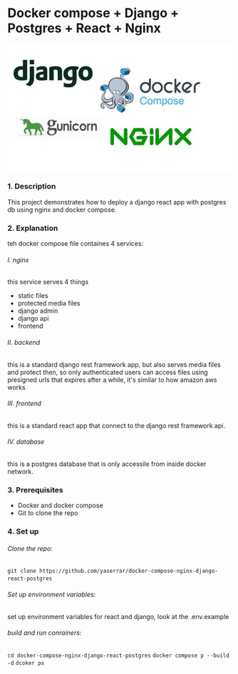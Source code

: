 # Docker compose + Django + Postgres + React + Nginx

![docker](./img.jpg)

### 1. Description

This project demonstrates how to deploy a django react app with postgres db using nginx and docker compose.

### 2. Explanation

teh docker compose file containes 4 services:

###### I. nginx

this service serves 4 things

- static files
- protected media files
- django admin
- django api
- frontend

###### II. backend

this is a standard django rest framework app, but also serves media files and protect then, so only authenticated users can access files using presigned urls that expires after a while, it's similar to how amazon aws works

###### III. frontend

this is a standard react app that connect to the django rest framework api.

###### IV. database

this is a postgres database that is only accessile from inside docker network.

### 3. Prerequisites

- Docker and docker compose
- Git to clone the repo

### 4. Set up

###### Clone the repo:

`git clone https://github.com/yaserrar/docker-compose-nginx-django-react-postgres`

###### Set up environment variables:

set up environment variables for react and django, look at the .env.example

###### build and run conrainers:

`cd docker-compose-nginx-django-react-postgres`
`docker compose p --build -d`
`dcoker ps`
